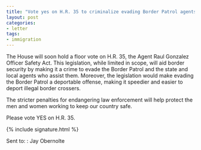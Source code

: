 ```yaml
---
title: "Vote yes on H.R. 35 to criminalize evading Border Patrol agents"
layout: post
categories:
- letter
tags:
- immigration
---
```


The House will soon hold a floor vote on H.R. 35, the Agent Raul Gonzalez Officer Safety Act. This legislation, while limited in scope, will aid border security by making it a crime to evade the Border Patrol and the state and local agents who assist them. Moreover, the legislation would make evading the Border Patrol a deportable offense, making it speedier and easier to deport illegal border crossers.

The stricter penalties for endangering law enforcement will help protect the men and women working to keep our country safe.

Please vote YES on H.R. 35.

{% include signature.html %}

Sent to:
: Jay Obernolte
